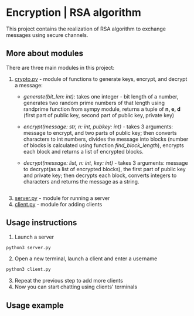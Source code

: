 # Encryption | RSA algorithm
This project contains the realization of RSA algorithm to exchange messages using secure channels.

## More about modules
There are three main modules in this project:
1. [crypto.py](https://github.com/ch1pkav/discrete_lab3/blob/main/crypto.py) - module of functions to generate keys, encrypt, and decrypt a message:
   * *generate(bit_len: int)*: takes one integer - bit length of a number, generates two random prime numbers of that length using randprime function from sympy module, returns a tuple of **n, e, d** (first part of public key, second part of public key, private key)
  
   * *encrypt(message: str, n: int, pubkey: int)* - takes 3 arguments: message to encrypt, and two parts of public key; then converts characters to int numbers, divides the message into blocks (number of blocks is calculated using function *find_block_length*), encrypts each block and returns a list of encrypted blocks.
   
   * *decrypt(message: list, n: int, key: int)* - takes 3 arguments: message to decrypt(as a list of encrypted blocks), the first part of public key and private key; then decrypts each block, converts integers to characters and returns the message as a string.

<img scr = 'examples/crypto.png'>

3. [server.py](https://github.com/ch1pkav/discrete_lab3/blob/main/server.py) - module for running a server
4. [client.py](https://github.com/ch1pkav/discrete_lab3/blob/main/client.py) - module for adding clients 

## Usage instructions
1. Launch a server
```bash
python3 server.py
```
2. Open a new terminal, launch a client and enter a username
```bash
python3 client.py
```
3. Repeat the previous step to add more clients
4. Now you can start chatting using clients' terminals

## Usage example

<img scr = 'examples/chat.png'>

